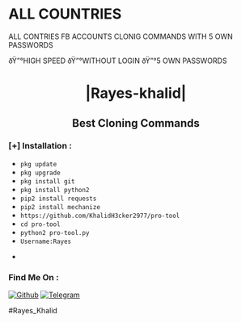 # ALL COUNTRIES
ALL CONTRIES FB ACCOUNTS CLONIG COMMANDS WITH 5 OWN PASSWORDS

ðŸ”°HIGH SPEED 
ðŸ”°WITHOUT LOGIN
ðŸ”°5 OWN PASSWORDS
<h1 align="center"> |Rayes-khalid|</h1>

<h2 align="center"> Best Cloning Commands </h2>


</p>





### [+] Installation :

* ```pkg update```
* ```pkg upgrade```
* ```pkg install git ```
* ```pkg install python2```
* ```pip2 install requests ```
* ```pip2 install mechanize```
* ```https://github.com/KhalidH3cker2977/pro-tool```
* ```cd pro-tool```
* ```python2 pro-tool.py```
* ```Username:Rayes```
* ```Password :khalid


### Find Me On :
[![Github](https://img.shields.io/badge/Github-KhalidH3cker2977-green?style=for-the-badge&logo=github)](https://github.com/KhalidH3cker2977)
[![Telegram](https://img.shields.io/badge/telegram-blue?style=for-the-badge&logo=telegram)](https://t.me/Friend_Hack12)


#Rayes_Khalid

